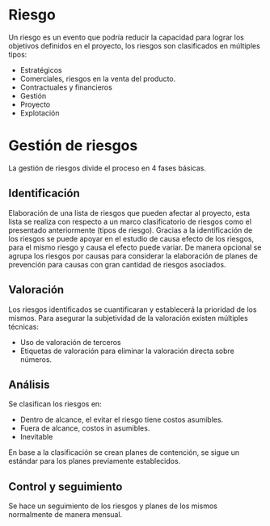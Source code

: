 # Riesgo
Un riesgo es un evento que podría reducir la capacidad para lograr los
objetivos definidos en el proyecto, los riesgos son clasificados en múltiples tipos:
- Estratégicos
- Comerciales, riesgos en la venta del producto.
- Contractuales y financieros
- Gestión
- Proyecto
- Explotación

# Gestión de riesgos
La gestión de riesgos divide el proceso en 4 fases básicas.
## Identificación
Elaboración de una lista de riesgos que pueden afectar al proyecto, esta lista se realiza con respecto a  un marco clasificatorio de riesgos como el presentado anteriormente (tipos de riesgo). Gracias a la identificación de los riesgos se puede apoyar en el estudio de causa efecto de los riesgos, para el mismo riesgo y causa el efecto puede variar.
De manera opcional se agrupa los riesgos por causas para considerar la elaboración de planes de prevención para causas con gran cantidad de riesgos asociados.
## Valoración
Los riesgos identificados se cuantificaran y establecerá la prioridad de los mismos.
Para asegurar la subjetividad de la valoración existen múltiples técnicas:
- Uso de valoración de terceros
- Etiquetas de valoración para eliminar la valoración directa sobre números.

## Análisis
Se clasifican los riesgos en:
- Dentro de alcance, el evitar el riesgo tiene costos asumibles.
- Fuera de alcance, costos in asumibles.
- Inevitable

En base a la clasificación se crean planes de contención, se sigue un estándar para los planes previamente establecidos.
## Control y seguimiento
Se hace un seguimiento de los riesgos y planes de los mismos normalmente de manera mensual.